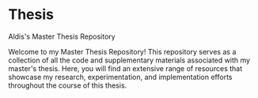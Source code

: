 # Thesis
Aldis's Master Thesis Repository

Welcome to my Master Thesis Repository! This repository serves as a collection of all the code and supplementary materials associated with my master's thesis. Here, you will find an extensive range of resources that showcase my research, experimentation, and implementation efforts throughout the course of this thesis.
